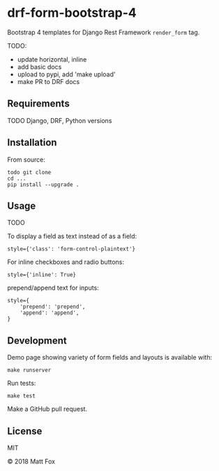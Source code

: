 # drf-form-bootstrap-4

Bootstrap 4 templates for Django Rest Framework `render_form` tag. 

TODO:
* update horizontal, inline
* add basic docs
* upload to pypi, add 'make upload'
* make PR to DRF docs

## Requirements

TODO Django, DRF, Python versions

## Installation

From source:

```
todo git clone
cd ...
pip install --upgrade .
```

## Usage

TODO

To display a field as text instead of as a field:

```
style={'class': 'form-control-plaintext'}
```

For inline checkboxes and radio buttons:

```
style={'inline': True}
```

prepend/append text for inputs:

```
style={
    'prepend': 'prepend',
    'append': 'append',
}
```

## Development

Demo page showing variety of form fields and layouts is available with:

```
make runserver
```

Run tests:

```
make test
```

Make a GitHub pull request.

## License

MIT

&copy; 2018 Matt Fox
